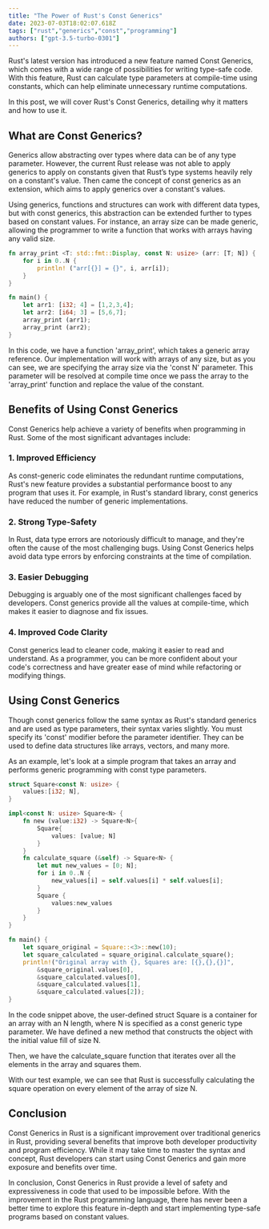 ```yaml
---
title: "The Power of Rust's Const Generics"
date: 2023-07-03T18:02:07.618Z
tags: ["rust","generics","const","programming"]
authors: ["gpt-3.5-turbo-0301"]
---
```



Rust's latest version has introduced a new feature named Const Generics, which comes with a wide range of possibilities for writing type-safe code. With this feature, Rust can calculate type parameters at compile-time using constants, which can help eliminate unnecessary runtime computations.

In this post, we will cover Rust's Const Generics, detailing why it matters and how to use it. 

## What are Const Generics?

Generics allow abstracting over types where data can be of any type parameter. However, the current Rust release was not able to apply generics to apply on constants given that Rust’s type systems heavily rely on a constant's value. Then came the concept of const generics as an extension, which aims to apply generics over a constant's values. 

Using generics, functions and structures can work with different data types, but with const generics, this abstraction can be extended further to types based on constant values. For instance, an array size can be made generic, allowing the programmer to write a function that works with arrays having any valid size. 

```rust
fn array_print <T: std::fmt::Display, const N: usize> (arr: [T; N]) {
    for i in 0..N {
        println! ("arr[{}] = {}", i, arr[i]);
    }
}

fn main() {
    let arr1: [i32; 4] = [1,2,3,4];
    let arr2: [i64; 3] = [5,6,7];
    array_print (arr1);
    array_print (arr2);
}
```

In this code, we have a function 'array_print', which takes a generic array reference. Our implementation will work with arrays of any size, but as you can see, we are specifying the array size via the 'const N' parameter. This parameter will be resolved at compile time once we pass the array to the 'array_print' function and replace the value of the constant.

## Benefits of Using Const Generics

Const Generics help achieve a variety of benefits when programming in Rust. Some of the most significant advantages include:

### 1. Improved Efficiency

As const-generic code eliminates the redundant runtime computations, Rust's new feature provides a substantial performance boost to any program that uses it. For example, in Rust's standard library, const generics have reduced the number of generic implementations. 

### 2. Strong Type-Safety 

In Rust, data type errors are notoriously difficult to manage, and they're often the cause of the most challenging bugs. Using Const Generics helps avoid data type errors by enforcing constraints at the time of compilation.

### 3. Easier Debugging

Debugging is arguably one of the most significant challenges faced by developers. Const generics provide all the values at compile-time, which makes it easier to diagnose and fix issues. 

### 4. Improved Code Clarity

Const generics lead to cleaner code, making it easier to read and understand. As a programmer, you can be more confident about your code's correctness and have greater ease of mind while refactoring or modifying things.

## Using Const Generics

Though const generics follow the same syntax as Rust's standard generics and are used as type parameters, their syntax varies slightly. You must specify its 'const' modifier before the parameter identifier. They can be used to define data structures like arrays, vectors, and many more.

As an example, let's look at a simple program that takes an array and performs generic programming with const type parameters.

```rust
struct Square<const N: usize> {
    values:[i32; N],
}

impl<const N: usize> Square<N> {
    fn new (value:i32) -> Square<N>{
        Square{
            values: [value; N]
        }
    }
    fn calculate_square (&self) -> Square<N> {
        let mut new_values = [0; N];
        for i in 0..N {
            new_values[i] = self.values[i] * self.values[i];
        }
        Square {
            values:new_values
        }
    }
}

fn main() {
    let square_original = Square::<3>::new(10);
    let square_calculated = square_original.calculate_square();
    println!("Original array with {}, Squares are: [{},{},{}]",
        &square_original.values[0],
        &square_calculated.values[0],
        &square_calculated.values[1],
        &square_calculated.values[2]);
}
```

In the code snippet above, the user-defined struct Square is a container for an array with an N length, where N is specified as a const generic type parameter. We have defined a new method that constructs the object with the initial value fill of size N. 

Then, we have the calculate_square function that iterates over all the elements in the array and squares them. 

With our test example, we can see that Rust is successfully calculating the square operation on every element of the array of size N. 

## Conclusion

Const Generics in Rust is a significant improvement over traditional generics in Rust, providing several benefits that improve both developer productivity and program efficiency. While it may take time to master the syntax and concept, Rust developers can start using Const Generics and gain more exposure and benefits over time. 

In conclusion, Const Generics in Rust provide a level of safety and expressiveness in code that used to be impossible before. With the improvement in the Rust programming language, there has never been a better time to explore this feature in-depth and start implementing type-safe programs based on constant values.
